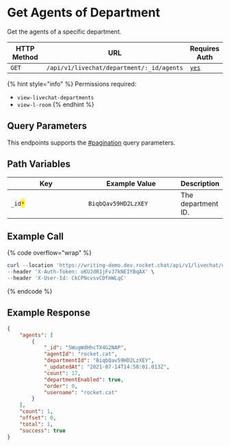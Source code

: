 # Get Agents of Department

Get the agents of a specific department.

<table><thead><tr><th width="163">HTTP Method</th><th width="305">URL</th><th>Requires Auth</th></tr></thead><tbody><tr><td><code>GET</code></td><td><code>/api/v1/livechat/department/:_id/agents</code></td><td><a href="../../../authentication-endpoints/"><code>yes</code></a></td></tr></tbody></table>

{% hint style="info" %}
Permissions required:

* `view-livechat-departments`
* `view-l-room`
{% endhint %}

## Query Parameters

This endpoints supports the [#pagination](../../../../#pagination "mention") query parameters.

## Path Variables

<table><thead><tr><th width="219.33333333333331">Key</th><th width="224">Example Value</th><th>Description</th></tr></thead><tbody><tr><td><code>_id</code><mark style="color:red;"><code>*</code></mark></td><td><code>BiqbQav59HD2LzXEY</code></td><td>The department ID.</td></tr></tbody></table>

## Example Call

{% code overflow="wrap" %}
```powershell
curl --location 'https://writing-demo.dev.rocket.chat/api/v1/livechat/department/649230d479f5c6e272/agents' \
--header 'X-Auth-Token: oKUJdR1jFvJ7kNEIYBqAX' \
--header 'X-User-Id: CkCPNcvsvCDfmWLqC'
```
{% endcode %}

## Example Response

```json
{
    "agents": [
        {
            "_id": "SWugWdHhcTX4G2NAP",
            "agentId": "rocket.cat",
            "departmentId": "BiqbQav59HD2LzXEY",
            "_updatedAt": "2021-07-14T14:58:01.013Z",
            "count": 17,
            "departmentEnabled": true,
            "order": 0,
            "username": "rocket.cat"
        }
    ],
    "count": 1,
    "offset": 0,
    "total": 1,
    "success": true
}
```
